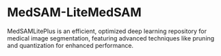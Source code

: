 # MedSAM-LiteMedSAM
 MedSAMLitePlus is an efficient, optimized deep learning repository for medical image segmentation, featuring advanced techniques like pruning and quantization for enhanced performance.
